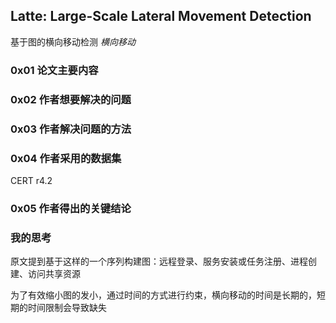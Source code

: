 ## Latte: Large-Scale Lateral Movement Detection
基于图的横向移动检测
*横向移动*

### 0x01 论文主要内容


### 0x02 作者想要解决的问题


### 0x03 作者解决问题的方法


### 0x04 作者采用的数据集
CERT r4.2

### 0x05 作者得出的关键结论


### 我的思考
原文提到基于这样的一个序列构建图：远程登录、服务安装或任务注册、进程创建、访问共享资源

为了有效缩小图的发小，通过时间的方式进行约束，横向移动的时间是长期的，短期的时间限制会导致缺失